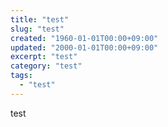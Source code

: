 ```yaml
---
title: "test"
slug: "test"
created: "1960-01-01T00:00+09:00"
updated: "2000-01-01T00:00+09:00"
excerpt: "test"
category: "test"
tags:
  - "test"
---
```


test

